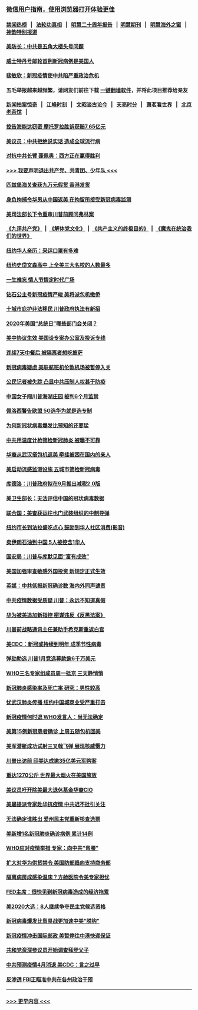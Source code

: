 ### [微信用户指南，使用浏览器打开体验更佳](https://github.com/gfw-breaker/banned-news1/blob/master/indexes/wechat-guide.md?t=0)
#### [禁闻热榜](热点新闻.md?t=0)  &nbsp;&nbsp;|&nbsp;&nbsp; [法轮功真相](https://github.com/gfw-breaker/truth/blob/master/README.md?t=0) &nbsp;&nbsp;|&nbsp;&nbsp; [明慧二十周年报告](https://github.com/gfw-breaker/mh-reports/blob/master/README.md?t=0) &nbsp;&nbsp;|&nbsp;&nbsp;[明慧期刊](https://github.com/gfw-breaker/mh-qikan) &nbsp;&nbsp;|&nbsp;&nbsp; [明慧海外之窗](https://github.com/gfw-breaker/mh-news/blob/master/README.md?t=0) &nbsp;&nbsp;|&nbsp;&nbsp; [神韵特别报道](https://github.com/gfw-breaker/mh-news/blob/master/shenyun.md?t=0)
#### [美防长：中共是五角大楼头号问题](../pages/nsc412/n11871768.md?t=02160722) 
#### [威士特丹号邮轮首例新冠病例是美国人](../pages/nsc412/n11871731.md?t=02160722) 
#### [裴敏欣：新冠疫情使中共陷严重政治危机](../pages/nsc412/n11871514.md?t=02160722) 
#### 五毛举报越来越频繁，请网友们前往下载 [一键翻墙软件](https://github.com/gfw-breaker/ssr-accounts)，并将此项目推荐给亲友
#### [新闻拍案惊奇](https://github.com/gfw-breaker/banned-news1/blob/master/pages/link4.md) &nbsp;&nbsp;|&nbsp;&nbsp; [江峰时刻](https://github.com/gfw-breaker/banned-news1/blob/master/pages/link4.md) &nbsp;&nbsp;|&nbsp;&nbsp; [文昭谈古论今](https://github.com/gfw-breaker/banned-news1/blob/master/pages/link4.md) &nbsp;&nbsp;|&nbsp;&nbsp; [天亮时分](https://github.com/gfw-breaker/banned-news1/blob/master/pages/link4.md) &nbsp;&nbsp;|&nbsp;&nbsp; [萧茗看世界](https://github.com/gfw-breaker/banned-news1/blob/master/pages/link4.md) &nbsp;&nbsp;|&nbsp;&nbsp; [北京老茶馆](https://github.com/gfw-breaker/banned-news1/blob/master/pages/link4.md) &nbsp;&nbsp;|&nbsp;&nbsp; 
#### [控告海能达窃密 摩托罗拉胜诉获赔7.65亿元](../pages/nsc412/n11871594.md?t=02160722) 
#### [美议员：中共拒绝说实话 造成全球流行病](../pages/nsc412/n11871582.md?t=02160722) 
#### [对抗中共长臂 蓬佩奥：西方正在赢得胜利](../pages/nsc412/n11871500.md?t=02160722) 
#### [>>> 我要声明退出共产党、共青团、少年队 <<<](https://github.com/begood0513/goodnews/blob/master/quit/letter.md) 
#### [匹兹堡海关查获九万元假货 香港发货](../pages/nsc412/n11870716.md?t=02160722) 
#### [身负拘捕令华男从中国返美  在拘留所接受新冠病毒监测](../pages/nsc412/n11870710.md?t=02160722) 
#### [美司法部长下令重审川普前顾问弗林案](../pages/nsc412/n11870258.md?t=02160722) 
#### [《九评共产党》](https://github.com/begood0513/9ping.md/blob/master/README.md) &nbsp;|&nbsp; [《解体党文化》](../../../../jtdwh.md/blob/master/README.md)  &nbsp;|&nbsp; [《共产主义的终极目的》](../../../../gczydzjmd.md/blob/master/README.md) &nbsp;|&nbsp; [《魔鬼在统治我们的世界》](../../../../mgztzwmdsj.md/blob/master/README.md) 
#### [纽约华人亲历：采运口罩有多难](../pages/nsc412/n11870531.md?t=02160722) 
#### [纽约史岱文森高中  上全美三大名校的人数最多](../pages/nsc412/n11870557.md?t=02160722) 
#### [一生难忘 情人节情定时代广场](../pages/nsc412/n11870536.md?t=02160722) 
#### [钻石公主号新冠疫情严峻 美将派包机撤侨](../pages/nsc412/n11870505.md?t=02160722) 
#### [十城市庇护非法移民 川普政府执法有新招](../pages/nsc412/n11870410.md?t=02160722) 
#### [2020年美国“总统日”哪些部门会关闭？](../pages/nsc412/n11870148.md?t=02160722) 
#### [美中协议生效 美国设专案办公室及投诉专线](../pages/nsc412/n11870266.md?t=02160722) 
#### [连续7天中餐后 被隔离者想吃披萨](../pages/nsc412/n11870243.md?t=02160722) 
#### [新冠病毒疑虑 美联航班机伦敦机场被暂停入关](../pages/nsc412/n11870015.md?t=02160722) 
#### [公民记者被失踪 凸显中共压制人权甚于防疫](../pages/nsc412/n11870042.md?t=02160722) 
#### [中国女子闯川普海湖庄园 被判6个月监禁](../pages/nsc412/n11869919.md?t=02160722) 
#### [佩洛西警告欧盟 5G选华为就是选专制](../pages/nsc412/n11869898.md?t=02160722) 
#### [为何新冠状病毒爆发比预知的还要猛](../pages/nsc412/n11869828.md?t=02160722) 
#### [中共用温度计枪筛检新冠肺炎 被曝不可靠](../pages/nsc412/n11869707.md?t=02160722) 
#### [华裔从武汉搭包机返美 牵挂被困在国内的亲人](../pages/nsc412/n11869711.md?t=02160722) 
#### [美启动流感监测设施 五城市筛检新冠病毒](../pages/nsc412/n11869689.md?t=02160722) 
#### [库德洛：川普政府拟在9月推出减税2.0版](../pages/nsc412/n11869627.md?t=02160722) 
#### [美卫生部长：无法评估中国的冠状病毒数据](../pages/nsc412/n11869301.md?t=02160722) 
#### [联合国：美查获运往也门武装组织的中制导弹](../pages/nsc412/n11868677.md?t=02160722) 
#### [纽约市长到法拉盛吃点心  鼓励到华人社区消费(影音)](../pages/nsc412/n11868197.md?t=02160722) 
#### [卖伊朗石油到中国  5人被控含1华人](../pages/nsc412/n11867988.md?t=02160722) 
#### [国安局：川普与库默见面“富有成效”](../pages/nsc412/n11867976.md?t=02160722) 
#### [美国加强审查敏感外国投资 新规定正式生效](../pages/nsc412/n11868041.md?t=02160722) 
#### [英媒：中共低报新冠确诊数 海内外同声谴责](../pages/nsc412/n11867421.md?t=02160722) 
#### [中共疫情数据受质疑 川普：永远不知道真假](../pages/nsc412/n11867195.md?t=02160722) 
#### [华为被美追加新指控 密谋违反《反黑法案》](../pages/nsc412/n11867191.md?t=02160722) 
#### [川普前战略通讯主任兼助手希克斯重返白宫](../pages/nsc412/n11867104.md?t=02160722) 
#### [美CDC：新冠或持续到明年 成季节性病毒](../pages/nsc412/n11867279.md?t=02160722) 
#### [弹劾助选 川普1月竞选募款逾6千万美元](../pages/nsc412/n11866950.md?t=02160722) 
#### [WHO三名专家组成员周一抵京 三天静悄悄](../pages/nsc412/n11866947.md?t=02160722) 
#### [新冠肺炎感染率及死亡率 研究：男性较高](../pages/nsc412/n11866956.md?t=02160722) 
#### [忧武汉肺炎传播 纽约中国城商业受严重打击](../pages/nsc412/n11866902.md?t=02160722) 
#### [新冠疫情何时退 WHO发言人：尚无法确定](../pages/nsc412/n11866864.md?t=02160722) 
#### [美第15例新冠患者确诊 上周五随包机回美](../pages/nsc412/n11866852.md?t=02160722) 
#### [美军潜艇成功试射三叉戟飞弹 展现核威慑力](../pages/nsc412/n11866046.md?t=02160722) 
#### [川普出访前 印美达成逾35亿美元军购案](../pages/nsc412/n11865444.md?t=02160722) 
#### [重达1270公斤 世界最大烟火在美国施放](../pages/nsc412/n11865198.md?t=02160722) 
#### [美议员吁开除美最大退休基金华裔CIO](../pages/nsc412/n11865230.md?t=02160722) 
#### [美屡提派专家赴华抗疫情 中共迟不批引关注](../pages/nsc412/n11864719.md?t=02160722) 
#### [无法确定谁胜出 爱州民主党重新核查选票](../pages/nsc412/n11864830.md?t=02160722) 
#### [美新增1名新冠肺炎确诊病例 累计14例](../pages/nsc412/n11864893.md?t=02160722) 
#### [WHO应对疫情举措 专家：向中共“弯腰”](../pages/nsc412/n11864727.md?t=02160722) 
#### [扩大对华为供货禁令 美国防部趋向支持商务部](../pages/nsc412/n11864773.md?t=02160722) 
#### [隔离病房成感染温床？方舱医院令美专家担忧](../pages/nsc412/n11864575.md?t=02160722) 
#### [FED主席：很快见到新冠病毒造成的经济拖累](../pages/nsc412/n11864507.md?t=02160722) 
#### [美2020大选：8人继续争夺民主党候选资格](../pages/nsc412/n11864327.md?t=02160722) 
#### [新冠病毒爆发比贸易战更加速中美“脱钩”](../pages/nsc412/n11864470.md?t=02160722) 
#### [新冠疫情冲击国际邮政 美暂停往中港快递保证](../pages/nsc412/n11864207.md?t=02160722) 
#### [共和党资深参议员开始调查拜登父子](../pages/nsc412/n11863984.md?t=02160722) 
#### [中共预测疫情4月消退 美CDC：言之过早](../pages/nsc412/n11864310.md?t=02160722) 
#### [反渗透 FBI正瞄准中共在各州政治干预](../pages/nsc412/n11864300.md?t=02160722) 

----
#### [ >>> 更早内容 <<< ](../indexes/nsc412-earlier.md)
